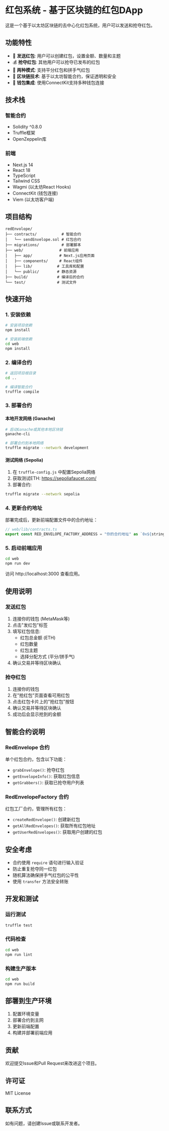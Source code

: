 # 红包系统 - 基于区块链的红包DApp

这是一个基于以太坊区块链的去中心化红包系统，用户可以发送和抢夺红包。

## 功能特性

- 🧧 **发送红包**: 用户可以创建红包，设置金额、数量和主题
- 💰 **抢夺红包**: 其他用户可以抢夺已发布的红包
- 🎲 **两种模式**: 支持平分红包和拼手气红包
- 🔗 **区块链技术**: 基于以太坊智能合约，保证透明和安全
- 💼 **钱包集成**: 使用ConnectKit支持多种钱包连接

## 技术栈

### 智能合约
- Solidity ^0.8.0
- Truffle框架
- OpenZeppelin库

### 前端
- Next.js 14
- React 18
- TypeScript
- Tailwind CSS
- Wagmi (以太坊React Hooks)
- ConnectKit (钱包连接)
- Viem (以太坊客户端)

## 项目结构

```
redEnvolope/
├── contracts/           # 智能合约
│   └── sendEnvelope.sol # 红包合约
├── migrations/          # 部署脚本
├── web/                # 前端应用
│   ├── app/            # Next.js应用页面
│   ├── components/     # React组件
│   ├── lib/           # 工具库和配置
│   └── public/        # 静态资源
├── build/             # 编译后的合约
└── test/              # 测试文件
```

## 快速开始

### 1. 安装依赖

```bash
# 安装项目依赖
npm install

# 安装前端依赖
cd web
npm install
```

### 2. 编译合约

```bash
# 返回项目根目录
cd ..

# 编译智能合约
truffle compile
```

### 3. 部署合约

#### 本地开发网络 (Ganache)

```bash
# 启动Ganache或其他本地区块链
ganache-cli

# 部署合约到本地网络
truffle migrate --network development
```

#### 测试网络 (Sepolia)

1. 在 `truffle-config.js` 中配置Sepolia网络
2. 获取测试ETH: https://sepoliafaucet.com/
3. 部署合约:

```bash
truffle migrate --network sepolia
```

### 4. 更新合约地址

部署完成后，更新前端配置文件中的合约地址：

```typescript
// web/lib/contracts.ts
export const RED_ENVELOPE_FACTORY_ADDRESS = "你的合约地址" as `0x${string}`;
```

### 5. 启动前端应用

```bash
cd web
npm run dev
```

访问 http://localhost:3000 查看应用。

## 使用说明

### 发送红包

1. 连接你的钱包 (MetaMask等)
2. 点击"发红包"标签
3. 填写红包信息:
   - 红包总金额 (ETH)
   - 红包数量
   - 红包主题
   - 选择分配方式 (平分/拼手气)
4. 确认交易并等待区块确认

### 抢夺红包

1. 连接你的钱包
2. 在"抢红包"页面查看可用红包
3. 点击红包卡片上的"抢红包"按钮
4. 确认交易并等待区块确认
5. 成功后会显示抢到的金额

## 智能合约说明

### RedEnvelope 合约

单个红包合约，包含以下功能：
- `grabEnvelope()`: 抢夺红包
- `getEnvelopeInfo()`: 获取红包信息
- `getGrabbers()`: 获取已抢夺用户列表

### RedEnvelopeFactory 合约

红包工厂合约，管理所有红包：
- `createRedEnvelope()`: 创建新红包
- `getAllRedEnvelopes()`: 获取所有红包地址
- `getUserRedEnvelopes()`: 获取用户创建的红包

## 安全考虑

- 合约使用 `require` 语句进行输入验证
- 防止重复抢夺同一红包
- 随机算法确保拼手气红包的公平性
- 使用 `transfer` 方法安全转账

## 开发和测试

### 运行测试

```bash
truffle test
```

### 代码检查

```bash
cd web
npm run lint
```

### 构建生产版本

```bash
cd web
npm run build
```

## 部署到生产环境

1. 配置环境变量
2. 部署合约到主网
3. 更新前端配置
4. 构建并部署前端应用

## 贡献

欢迎提交Issue和Pull Request来改进这个项目。

## 许可证

MIT License

## 联系方式

如有问题，请创建Issue或联系开发者。 